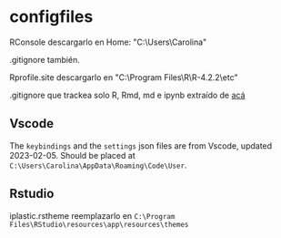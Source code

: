 
# configfiles

RConsole descargarlo en Home: "C:\Users\Carolina\"

.gitignore también.

Rprofile.site descargarlo en "C:\Program Files\R\R-4.2.2\etc"


.gitignore que trackea solo R, Rmd, md e ipynb extraído de [acá](https://stackoverflow.com/questions/8024924/gitignore-ignore-all-files-then-recursively-allow-foo/8025106#8025106)


## Vscode
The `keybindings` and the `settings` json files are from Vscode, updated 2023-02-05. Should be placed at `C:\Users\Carolina\AppData\Roaming\Code\User`.

## Rstudio
iplastic.rstheme reemplazarlo en `C:\Program Files\RStudio\resources\app\resources\themes`



